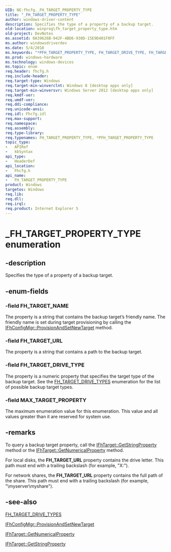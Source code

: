 ```yaml
---
UID: NE:fhcfg._FH_TARGET_PROPERTY_TYPE
title: "_FH_TARGET_PROPERTY_TYPE"
author: windows-driver-content
description: Specifies the type of a property of a backup target.
old-location: winprog\fh_target_property_type.htm
old-project: DevNotes
ms.assetid: 0A39626B-942F-4BD6-930D-15E9D401F0FF
ms.author: windowsdriverdev
ms.date: 5/4/2018
ms.keywords: "*PFH_TARGET_PROPERTY_TYPE, FH_TARGET_DRIVE_TYPE, FH_TARGET_NAME, FH_TARGET_PROPERTY_TYPE, FH_TARGET_PROPERTY_TYPE enumeration [Windows API], FH_TARGET_URL, MAX_TARGET_PROPERTY, _FH_TARGET_PROPERTY_TYPE, fhcfg/FH_TARGET_DRIVE_TYPE, fhcfg/FH_TARGET_NAME, fhcfg/FH_TARGET_PROPERTY_TYPE, fhcfg/FH_TARGET_URL, fhcfg/MAX_TARGET_PROPERTY, winprog.fh_target_property_type"
ms.prod: windows-hardware
ms.technology: windows-devices
ms.topic: enum
req.header: fhcfg.h
req.include-header: 
req.target-type: Windows
req.target-min-winverclnt: Windows 8 [desktop apps only]
req.target-min-winversvr: Windows Server 2012 [desktop apps only]
req.kmdf-ver: 
req.umdf-ver: 
req.ddi-compliance: 
req.unicode-ansi: 
req.idl: Fhcfg.idl
req.max-support: 
req.namespace: 
req.assembly: 
req.type-library: 
req.typenames: FH_TARGET_PROPERTY_TYPE, *PFH_TARGET_PROPERTY_TYPE
topic_type:
-	APIRef
-	kbSyntax
api_type:
-	HeaderDef
api_location:
-	Fhcfg.h
api_name:
-	FH_TARGET_PROPERTY_TYPE
product: Windows
targetos: Windows
req.lib: 
req.dll: 
req.irql: 
req.product: Internet Explorer 5
---
```


# _FH_TARGET_PROPERTY_TYPE enumeration


## -description


Specifies the type of a property of a backup target.


## -enum-fields




### -field FH_TARGET_NAME

The property is a string that contains the backup target’s friendly name.  The friendly name is set during target provisioning by calling the <a href="https://msdn.microsoft.com/9C9FA696-CFB2-4814-96D5-2B9B6A2AB426">IFhConfigMgr::ProvisionAndSetNewTarget</a> method.


### -field FH_TARGET_URL

The property is a string that contains a path to the backup target.


### -field FH_TARGET_DRIVE_TYPE

The property is a numeric property that specifies the target type of the backup target. See the <a href="https://msdn.microsoft.com/4D3F3B57-BD6E-4334-8DF6-ECD317A051EC">FH_TARGET_DRIVE_TYPES</a> enumeration for the list of possible backup target types.


### -field MAX_TARGET_PROPERTY

The maximum enumeration value for this enumeration. This value and all values greater than it are reserved for system use.


## -remarks



To query a backup target property, call the <a href="https://msdn.microsoft.com/DC5FE023-FA6E-4B97-AD9D-830975A17159">IFhTarget::GetStringProperty</a> method or the <a href="https://msdn.microsoft.com/3FA2F3AB-A406-4F19-AA5A-0D5596F1BF2C">IFhTarget::GetNumericalProperty</a> method.

For local disks, the <b>FH_TARGET_URL</b> property contains the drive letter. This path must end with a trailing backslash (for example, "X:\").

For network shares, the <b>FH_TARGET_URL</b> property contains the full path of the share.  This path must end with a trailing backslash (for example, "\\myserver\myshare\").




## -see-also




<a href="https://msdn.microsoft.com/4D3F3B57-BD6E-4334-8DF6-ECD317A051EC">FH_TARGET_DRIVE_TYPES</a>



<a href="https://msdn.microsoft.com/9C9FA696-CFB2-4814-96D5-2B9B6A2AB426">IFhConfigMgr::ProvisionAndSetNewTarget</a>



<a href="https://msdn.microsoft.com/3FA2F3AB-A406-4F19-AA5A-0D5596F1BF2C">IFhTarget::GetNumericalProperty</a>



<a href="https://msdn.microsoft.com/DC5FE023-FA6E-4B97-AD9D-830975A17159">IFhTarget::GetStringProperty</a>
 

 


